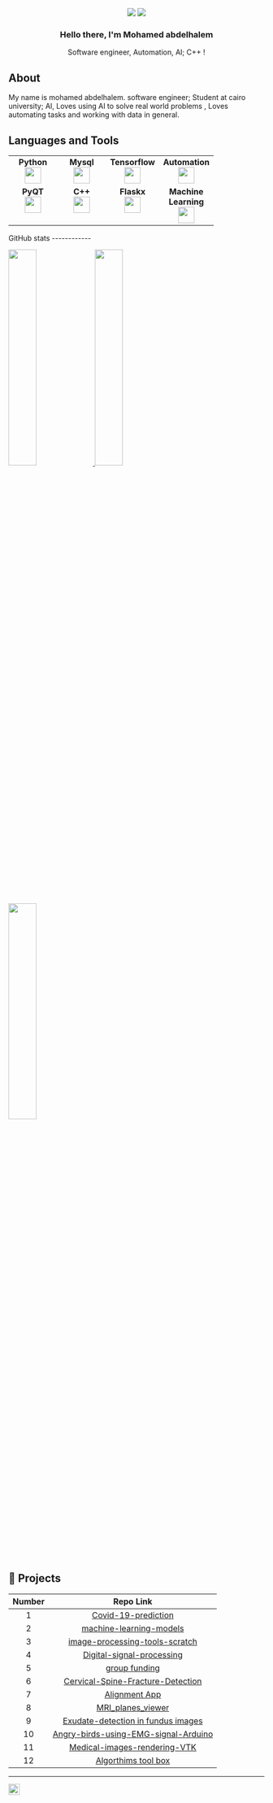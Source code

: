 
<div align="center">

  [![](https://komarev.com/ghpvc/?username=mohamed-halemo&color=blue&label=Profile%20Views)](https://github.com/mohamed-halemo/mohamed-halemo)
  [![](https://img.shields.io/github/followers/mohamed-halemo?label=GitHub%20Followers)](https://github.com/mohamed-halemo)
  
  ### Hello there, I'm Mohamed abdelhalem 

  
  Software engineer, Automation, AI; C++ !

</div>



About
-----
My name is mohamed abdelhalem. software engineer; Student at cairo university; AI, Loves using AI to solve real world problems , Loves automating tasks and working with data in general.

Languages and Tools
-------------------
<table width="320px">
    <tbody>
        <tr valign="top">
            <td width="80px" align="center">
              <span><strong>Python</strong></span><br>
              <img height="32px" src="https://cdn.jsdelivr.net/gh/devicons/devicon/icons/python/python-original.svg">
            </td>
            <td width="80px" align="center">
              <span><strong>Mysql</strong></span><br>
              <img height="32" src="https://www.freepnglogos.com/uploads/logo-mysql-png/logo-mysql-mysql-logo-png-images-are-download-crazypng-21.png">
            </td>
            <td width="80px" align="center">
              <span><strong>Tensorflow</strong></span><br>
              <img height="32" src="https://upload.wikimedia.org/wikipedia/commons/thumb/a/ab/TensorFlow_logo.svg/1200px-TensorFlow_logo.svg.png">
            </td>
            <td width="80px" align="center">
              <span><strong>Automation</strong></span><br>
              <img height="32px" src="https://img.freepik.com/premium-vector/dark-blue-yellow-robotic-arm-automation-technology-logo-design-template_626654-302.jpg?w=2000">
            </td>
        </tr>
        <tr valign="top">
            <td width="80px" align="center">
              <span><strong>PyQT</strong></span><br>
              <img height="32px" src="https://2.bp.blogspot.com/-JnDJMI0s2n4/Wnyd4XnXLoI/AAAAAAAALY4/KYujvB5oO0gU-6uoMeAbcK9zmigQsDa3wCLcBGAs/s1600/pqtPython.jpg">
            </td>
            <td width="80px" align="center">
              <span><strong>C++</strong></span><br>
              <img height="32px" src="https://encrypted-tbn0.gstatic.com/images?q=tbn:ANd9GcSsTB0aWQUIXpAwP_4iTOqMKzkKBcSPUfsw0Q&usqp=CAU">
            </td>
            <td width="80px" align="center">
              <span><strong>Flaskx</strong></span><br>
              <img height="32px" src="https://upload.wikimedia.org/wikipedia/commons/thumb/3/3c/Flask_logo.svg/1200px-Flask_logo.svg.png">
            </td>
            <td width="80px" align="center">
              <span><strong>Machine Learning</strong></span><br>
              <img height="32px" src="https://i.pinimg.com/originals/e8/54/44/e8544455f56ab1d668521bead398f84a.png">
            </td>
        </tr>
    </tbody>
          
     
</table>
GitHub stats
------------
<p align="left">
  <a href="https://SREboy.com/">
    <img width="33%" src="https://github-readme-stats.vercel.app/api?username=mohamed-halemo&show_icons=true&theme=onedark&hide_border=true" />
    <img width="33%" src="https://github-readme-stats.vercel.app/api/top-langs/?username=mohamed-halemo&theme=onedark&layout=compact" />
    <img width="33%" src="https://github-readme-streak-stats.herokuapp.com/?user=mohamed-halemo&theme=onedark&hide_border=true" />
  </a>
</p>

🫠 Projects
--------
| Number | Repo Link  |
| :-----: | :-: |
| 1 | [Covid-19-prediction](https://github.com/mohamed-halemo/Covid_19_Prediction_ML) |
| 2 | [machine-learning-models](https://github.com/mohamed-halemo/Machine-learning-models) |
| 3 | [image-processing-tools-scratch](https://github.com/mohamed-halemo/Image-processing-Tools-from-scratch) |
| 4 | [Digital-signal-processing](https://github.com/mohamed-halemo/DSP-Projects) |
| 5 | [group funding](https://github.com/mohamed-halemo/GroupFundingWebSiteProject) |
| 6 | [Cervical-Spine-Fracture-Detection](https://github.com/mohamed-halemo/Cervical-Spine-Fracture-Detection) |
| 7 | [Alignment App](https://github.com/mohamed-halemo/Alignment_app) |
| 8 | [MRI_planes_viewer](https://github.com/mohamed-halemo/MRI-planes-viewer) |
| 9 | [Exudate-detection in fundus images](https://github.com/mohamed-halemo/Exudate-based-detection-in-fundus-images) |
| 10 | [Angry-birds-using-EMG-signal-Arduino](https://github.com/mohamed-halemo/Angry-birds-using-EMG-signal-Arduino-) |
| 11 | [Medical-images-rendering-VTK](https://github.com/mohamed-halemo/Medical-images-rendering-VTK) |
| 12 | [Algorthims tool box](https://github.com/mohamed-halemo/Algorthims_Tool_Box) |

-----------------------------------------------------
[<img align="left" width="22px" src="https://cdn.jsdelivr.net/npm/simple-icons@v3/icons/linkedin.svg" />][linkedin]

</br>


[linkedin]: https://www.linkedin.com/in/mohamed-abdelhalem-eng/


<!--
**mohamed-halemo/mohamed-halemo** is a ✨ _special_ ✨ repository because its `README.md` (this file) appears on your GitHub profile.

Here are some ideas to get you started:

- 🔭 I’m currently working on ...
- 🌱 I’m currently learning ...
- 👯 I’m looking to collaborate on ...
- 🤔 I’m looking for help with ...
- 💬 Ask me about ...
- 📫 How to reach me: ...
- 😄 Pronouns: ...
- ⚡ Fun fact: ...
-->
